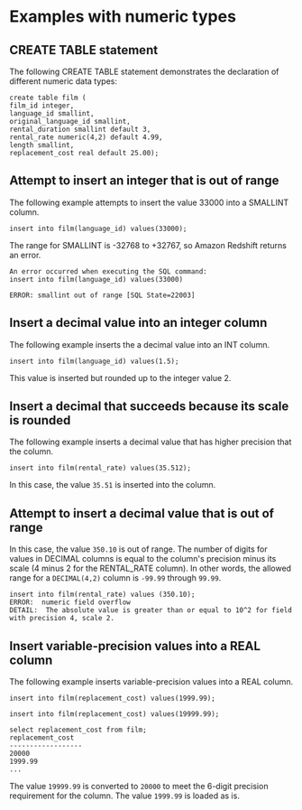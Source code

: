# Examples with numeric types<a name="r_Examples_with_numeric_types201"></a>

## CREATE TABLE statement<a name="r_Examples_with_numeric_types201-create-table-statement"></a>

The following CREATE TABLE statement demonstrates the declaration of different numeric data types:

```
create table film (
film_id integer,
language_id smallint,
original_language_id smallint,
rental_duration smallint default 3,
rental_rate numeric(4,2) default 4.99,
length smallint,
replacement_cost real default 25.00);
```

## Attempt to insert an integer that is out of range<a name="r_Examples_with_numeric_types201-attempt-to-insert-an-integer-that-is-out-of-range"></a>

The following example attempts to insert the value 33000 into a SMALLINT column\.

```
insert into film(language_id) values(33000);
```

The range for SMALLINT is \-32768 to \+32767, so Amazon Redshift returns an error\.

```
An error occurred when executing the SQL command:
insert into film(language_id) values(33000)

ERROR: smallint out of range [SQL State=22003]
```

## Insert a decimal value into an integer column<a name="r_Examples_with_numeric_types201-insert-a-decimal-value-into-an-integer-column"></a>

The following example inserts the a decimal value into an INT column\.

```
insert into film(language_id) values(1.5);
```

This value is inserted but rounded up to the integer value 2\.

## Insert a decimal that succeeds because its scale is rounded<a name="r_Examples_with_numeric_types201-insert-a-decimal-that-succeeds-because-its-scale-is-rounded"></a>

The following example inserts a decimal value that has higher precision that the column\.

```
insert into film(rental_rate) values(35.512);
```

In this case, the value `35.51` is inserted into the column\.

## Attempt to insert a decimal value that is out of range<a name="r_Examples_with_numeric_types201-attempt-to-insert-a-decimal-value-that-is-out-of-range"></a>

In this case, the value `350.10` is out of range\. The number of digits for values in DECIMAL columns is equal to the column's precision minus its scale \(4 minus 2 for the RENTAL\_RATE column\)\. In other words, the allowed range for a `DECIMAL(4,2)` column is `-99.99` through `99.99`\.

```
insert into film(rental_rate) values (350.10);
ERROR:  numeric field overflow
DETAIL:  The absolute value is greater than or equal to 10^2 for field with precision 4, scale 2.
```

## Insert variable\-precision values into a REAL column<a name="r_Examples_with_numeric_types201-insert-variable-precision-values-into-a-real-column"></a>

The following example inserts variable\-precision values into a REAL column\.

```
insert into film(replacement_cost) values(1999.99);

insert into film(replacement_cost) values(19999.99);

select replacement_cost from film;
replacement_cost
------------------
20000
1999.99
...
```

The value `19999.99` is converted to `20000` to meet the 6\-digit precision requirement for the column\. The value `1999.99` is loaded as is\.